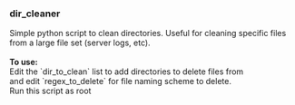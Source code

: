 <h3>dir_cleaner</h3>
Simple python script to clean directories. Useful for cleaning specific files from a large file set (server logs, etc).
<br/>
<br/>
<b>To use:</b><br/>
Edit the `dir_to_clean` list to add directories to delete files from<br/>
and edit `regex_to_delete` for file naming scheme to delete.<br/>
Run this script as root
